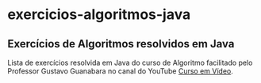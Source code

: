 # exercicios-algoritmos-java
## Exercícios de Algoritmos resolvidos em Java
Lista de exercícios resolvida em Java do curso de Algoritmo facilitado pelo Professor Gustavo Guanabara no canal do YouTube [Curso em Vídeo](https://www.youtube.com/user/cursosemvideo).
